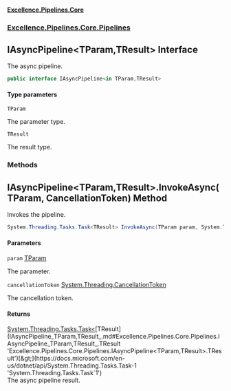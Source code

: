 #### [Excellence.Pipelines.Core](Excellence.Pipelines.md 'Excellence.Pipelines')
### [Excellence.Pipelines.Core.Pipelines](Excellence.Pipelines.md#Excellence.Pipelines.Core.Pipelines 'Excellence.Pipelines.Core.Pipelines')

## IAsyncPipeline<TParam,TResult> Interface

The async pipeline.

```csharp
public interface IAsyncPipeline<in TParam,TResult>
```
#### Type parameters

<a name='Excellence.Pipelines.Core.Pipelines.IAsyncPipeline_TParam,TResult_.TParam'></a>

`TParam`

The parameter type.

<a name='Excellence.Pipelines.Core.Pipelines.IAsyncPipeline_TParam,TResult_.TResult'></a>

`TResult`

The result type.
### Methods

<a name='Excellence.Pipelines.Core.Pipelines.IAsyncPipeline_TParam,TResult_.InvokeAsync(TParam,System.Threading.CancellationToken)'></a>

## IAsyncPipeline<TParam,TResult>.InvokeAsync(TParam, CancellationToken) Method

Invokes the pipeline.

```csharp
System.Threading.Tasks.Task<TResult> InvokeAsync(TParam param, System.Threading.CancellationToken cancellationToken=default(System.Threading.CancellationToken));
```
#### Parameters

<a name='Excellence.Pipelines.Core.Pipelines.IAsyncPipeline_TParam,TResult_.InvokeAsync(TParam,System.Threading.CancellationToken).param'></a>

`param` [TParam](IAsyncPipeline_TParam,TResult_.md#Excellence.Pipelines.Core.Pipelines.IAsyncPipeline_TParam,TResult_.TParam 'Excellence.Pipelines.Core.Pipelines.IAsyncPipeline<TParam,TResult>.TParam')

The parameter.

<a name='Excellence.Pipelines.Core.Pipelines.IAsyncPipeline_TParam,TResult_.InvokeAsync(TParam,System.Threading.CancellationToken).cancellationToken'></a>

`cancellationToken` [System.Threading.CancellationToken](https://docs.microsoft.com/en-us/dotnet/api/System.Threading.CancellationToken 'System.Threading.CancellationToken')

The cancellation token.

#### Returns
[System.Threading.Tasks.Task&lt;](https://docs.microsoft.com/en-us/dotnet/api/System.Threading.Tasks.Task-1 'System.Threading.Tasks.Task`1')[TResult](IAsyncPipeline_TParam,TResult_.md#Excellence.Pipelines.Core.Pipelines.IAsyncPipeline_TParam,TResult_.TResult 'Excellence.Pipelines.Core.Pipelines.IAsyncPipeline<TParam,TResult>.TResult')[&gt;](https://docs.microsoft.com/en-us/dotnet/api/System.Threading.Tasks.Task-1 'System.Threading.Tasks.Task`1')  
The async pipeline result.